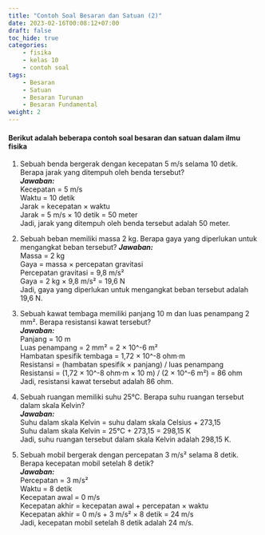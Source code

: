 ```yaml
---
title: "Contoh Soal Besaran dan Satuan (2)"
date: 2023-02-16T00:08:12+07:00
draft: false
toc_hide: true
categories:
    - fisika
    - kelas 10
    - contoh soal
tags:
    - Besaran
    - Satuan
    - Besaran Turunan
    - Besaran Fundamental
weight: 2
---
```

#### Berikut adalah beberapa contoh soal besaran dan satuan dalam ilmu fisika

1. Sebuah benda bergerak dengan kecepatan 5 m/s selama 10 detik. Berapa jarak yang ditempuh oleh benda tersebut?\
***Jawaban:***\
Kecepatan = 5 m/s\
Waktu = 10 detik\
Jarak = kecepatan × waktu\
Jarak = 5 m/s × 10 detik = 50 meter\
Jadi, jarak yang ditempuh oleh benda tersebut adalah 50 meter.

2. Sebuah beban memiliki massa 2 kg. Berapa gaya yang diperlukan untuk mengangkat beban tersebut?
***Jawaban:***\
Massa = 2 kg\
Gaya = massa × percepatan gravitasi\
Percepatan gravitasi = 9,8 m/s²\
Gaya = 2 kg × 9,8 m/s² = 19,6 N\
Jadi, gaya yang diperlukan untuk mengangkat beban tersebut adalah 19,6 N.

3. Sebuah kawat tembaga memiliki panjang 10 m dan luas penampang 2 mm². Berapa resistansi kawat tersebut?\
***Jawaban:***\
Panjang = 10 m\
Luas penampang = 2 mm² = 2 × 10^-6 m²\
Hambatan spesifik tembaga = 1,72 × 10^-8 ohm·m\
Resistansi = (hambatan spesifik × panjang) / luas penampang\
Resistansi = (1,72 × 10^-8 ohm·m × 10 m) / (2 × 10^-6 m²) = 86 ohm\
Jadi, resistansi kawat tersebut adalah 86 ohm.

4. Sebuah ruangan memiliki suhu 25°C. Berapa suhu ruangan tersebut dalam skala Kelvin?\
***Jawaban:***\
Suhu dalam skala Kelvin = suhu dalam skala Celsius + 273,15\
Suhu dalam skala Kelvin = 25°C + 273,15 = 298,15 K\
Jadi, suhu ruangan tersebut dalam skala Kelvin adalah 298,15 K.

5. Sebuah mobil bergerak dengan percepatan 3 m/s² selama 8 detik. Berapa kecepatan mobil setelah 8 detik?\
***Jawaban:***\
Percepatan = 3 m/s²\
Waktu = 8 detik\
Kecepatan awal = 0 m/s\
Kecepatan akhir = kecepatan awal + percepatan × waktu\
Kecepatan akhir = 0 m/s + 3 m/s² × 8 detik = 24 m/s\
Jadi, kecepatan mobil setelah 8 detik adalah 24 m/s.
